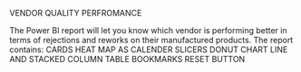 VENDOR QUALITY PERFROMANCE

The Power BI report will let you know which vendor is performing better in terms of rejections and reworks on their manufactured products.
The report contains:
CARDS
HEAT MAP AS CALENDER
SLICERS
DONUT CHART
LINE AND STACKED COLUMN
TABLE
BOOKMARKS
RESET BUTTON
